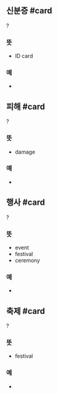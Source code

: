 ## 신분증 #card
?
### 뜻
- ID card
### 예
-
<!--SR:!2025-02-04,107,290-->

## 피해 #card
?
### 뜻
- damage
### 예
-
<!--SR:!2024-12-31,54,230-->

## 행사 #card
?
### 뜻
- event
- festival
- ceremony
### 예
-
<!--SR:!2024-11-20,19,190-->

## 축제 #card
?
### 뜻
- festival
### 예
-
<!--SR:!2024-11-16,2,246-->
